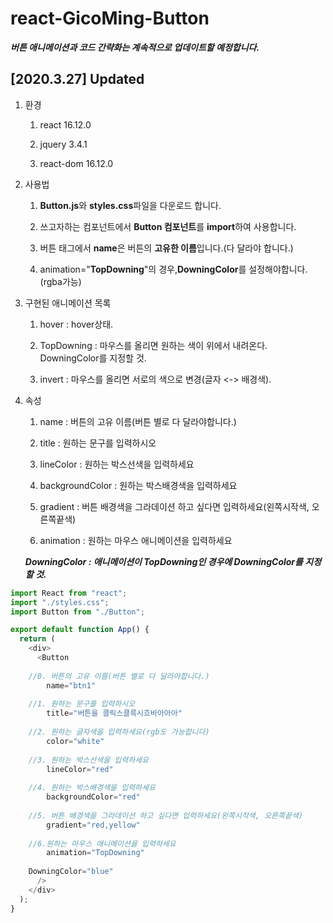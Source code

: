 # react-GicoMing-Button
***버튼 애니메이션과 코드 간략화는 계속적으로 업데이트할 예정합니다.***



## [2020.3.27] Updated


1. 환경
 
	1. react 16.12.0
 
 	2. jquery 3.4.1
 
	3. react-dom 16.12.0



2. 사용법
	1. **Button.js**와 **styles.css**파일을 다운로드 합니다.
	
	2. 쓰고자하는 컴포넌트에서 **Button 컴포넌트**를 **import**하여 사용합니다.
	
	3. 버튼 태그에서 **name**은 버튼의 **고유한 이름**입니다.(다 달라야 합니다.)
	
	4. animation="**TopDowning**"의 경우,**DowningColor**를 설정해야합니다.(rgba가능)
	
	

3. 구현된 애니메이션 목록
	1. hover : hover상태.
	
	2. TopDowning : 마우스를 올리면 원하는 색이 위에서 내려온다. DowningColor를 지정할 것.
	
	3. invert : 마우스를 올리면 서로의 색으로 변경(글자 <-> 배경색).
	
	
4. 속성
	1. name : 버튼의 고유 이름(버튼 별로 다 달라야합니다.)
	
	2. title : 원하는 문구를 입력하시오
	
	3. lineColor : 원하는 박스선색을 입력하세요
	
	4. backgroundColor : 원하는 박스배경색을 입력하세요
	
	5. gradient : 버튼 배경색을 그라데이션 하고 싶다면 입력하세요(왼쪽시작색, 오른쪽끝색)
	
	6. animation : 원하는 마우스 애니메이션을 입력하세요
	
	***DowningColor : 애니메이션이 TopDowning인 경우에 DowningColor를 지정할 것.***



```javascript
import React from "react";
import "./styles.css";
import Button from "./Button";

export default function App() {
  return (
    <div>
      <Button
				
	//0. 버튼의 고유 이름(버튼 별로 다 달라야합니다.)
        name="btn1"
				
	//1. 원하는 문구를 입력하시오
        title="버튼을 클릭스클륵시흐바아아아"
        
	//2. 원하는 글자색을 입력하세요(rgb도 가능합니다)
        color="white"
        
 	//3. 원하는 박스선색을 입력하세요
        lineColor="red"
        
 	//4. 원하는 박스배경색을 입력하세요
        backgroundColor="red"
        
	//5. 버튼 배경색을 그라데이션 하고 싶다면 입력하세요(왼쪽시작색, 오른쪽끝색)
        gradient="red,yellow"
        
	//6.원하는 마우스 애니메이션을 입력하세요
        animation="TopDowning"
        
	DowningColor="blue"   
      />
    </div>
  );
}
```
	
